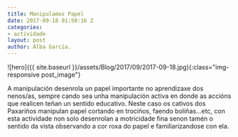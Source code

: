 ```yaml
---
title: Manipulamos Papel
date: 2017-09-18 01:50:16 Z
categories:
- actividade
layout: post
author: Alba García.
---
```


![hero]({{ site.baseurl }}/assets/Blog/2017/09/2017-09-18.jpg){:class="img-responsive post_image"}
<br>

A manipulación desenrola un papel importante no aprendizaxe dos nenos/as, sempre cando sea unha manipulación activa en donde as accións que realicen teñan un sentido educativo. Neste caso os cativos dos Paxariños manipulan papel cortando en trociños, faendo boliñas...etc, con esta actividade non solo desenrolan a motricidade fina senon tamén o sentido da vista observando a cor roxa do papel e familiarizandose con ela.